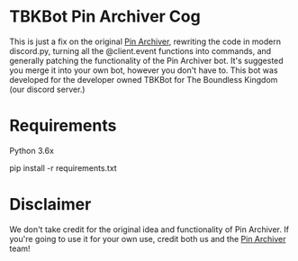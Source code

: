 # TBKBot Pin Archiver Cog
This is just a fix on the original [Pin Archiver](https://github.com/HaiderZaidiDev/Discord-Pin-Archiver-Bot), rewriting the code in modern discord.py, turning all the @client.event functions into commands, and generally patching the functionality of the Pin Archiver bot. It's suggested you merge it into your own bot, however you don't have to. This bot was developed for the developer owned TBKBot for The Boundless Kingdom (our discord server.) 

# Requirements
Python 3.6x 

pip install -r requirements.txt

# Disclaimer
We don't take credit for the original idea and functionality of Pin Archiver.
If you're going to use it for your own use, credit both us and the [Pin Archiver](https://github.com/HaiderZaidiDev/Discord-Pin-Archiver-Bot) team!
